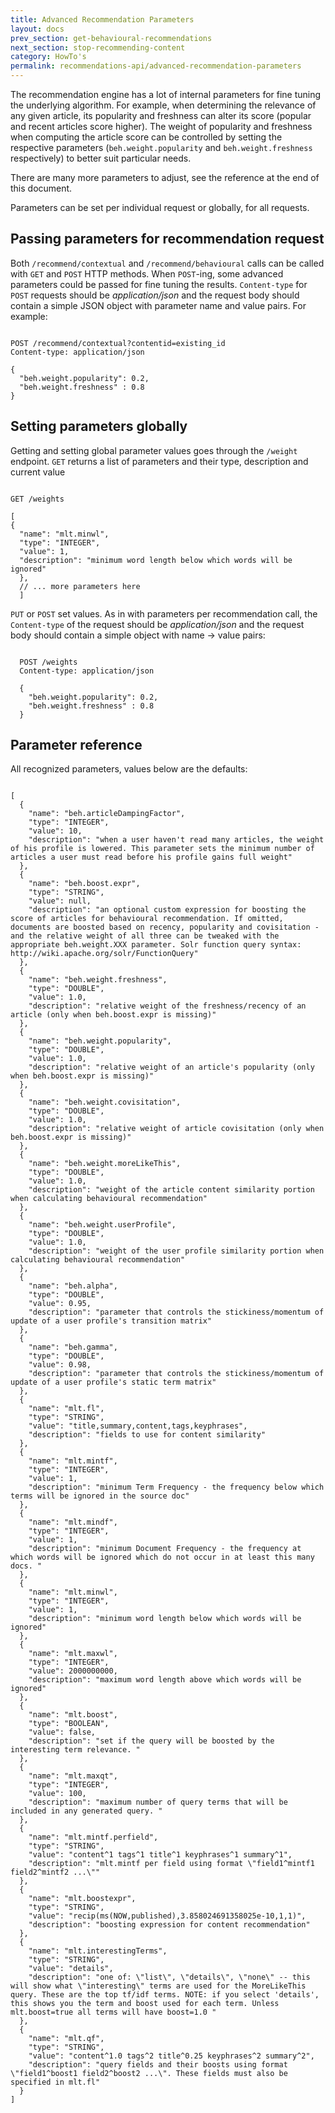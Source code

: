 ```yaml
---
title: Advanced Recommendation Parameters
layout: docs
prev_section: get-behavioural-recommendations
next_section: stop-recommending-content
category: HowTo's
permalink: recommendations-api/advanced-recommendation-parameters
---
```

The recommendation engine has a lot of internal parameters for fine tuning the underlying algorithm. For example, when determining the relevance of any given article, its popularity and freshness can alter its score (popular and recent articles score higher). The weight of popularity and freshness when computing the article score can be controlled by setting the respective parameters (`beh.weight.popularity` and `beh.weight.freshness` respectively) to better suit particular needs.

There are many more parameters to adjust, see the reference at the end of this document.

Parameters can be set per individual request or globally, for all requests.

## Passing parameters for recommendation request

Both `/recommend/contextual` and `/recommend/behavioural` calls can be called with `GET` and `POST` HTTP methods. When `POST`-ing, some advanced parameters could be passed for fine tuning the results. `Content-type` for `POST` requests should be *application/json* and the request body should contain a simple JSON object with parameter name and value pairs. For example:

<pre><code>
POST /recommend/contextual?contentid=existing_id
Content-type: application/json

{
  "beh.weight.popularity": 0.2,
  "beh.weight.freshness" : 0.8
}
</code></pre>

## Setting parameters globally

Getting and setting global parameter values goes through the `/weight` endpoint. `GET` returns a list of parameters and their
type, description and current value

<pre><code>
GET /weights

[
{
  "name": "mlt.minwl",
  "type": "INTEGER",
  "value": 1,
  "description": "minimum word length below which words will be ignored"
  },
  // ... more parameters here
  ]
</code></pre>

`PUT` or `POST` set values. As in with parameters per recommendation call, the `Content-type` of the request should be
  *application/json* and the request body should contain a simple object with name -> value pairs:

<pre><code>
  POST /weights
  Content-type: application/json

  {
    "beh.weight.popularity": 0.2,
    "beh.weight.freshness" : 0.8
  }
</code></pre>

## Parameter reference

  All recognized parameters, values below are the defaults:

<pre><code>
[
  {
    "name": "beh.articleDampingFactor",
    "type": "INTEGER",
    "value": 10,
    "description": "when a user haven't read many articles, the weight of his profile is lowered. This parameter sets the minimum number of articles a user must read before his profile gains full weight"
  },
  {
    "name": "beh.boost.expr",
    "type": "STRING",
    "value": null,
    "description": "an optional custom expression for boosting the score of articles for behavioural recommendation. If omitted, documents are boosted based on recency, popularity and covisitation - and the relative weight of all three can be tweaked with the appropriate beh.weight.XXX parameter. Solr function query syntax: http://wiki.apache.org/solr/FunctionQuery"
  },
  {
    "name": "beh.weight.freshness",
    "type": "DOUBLE",
    "value": 1.0,
    "description": "relative weight of the freshness/recency of an article (only when beh.boost.expr is missing)"
  },
  {
    "name": "beh.weight.popularity",
    "type": "DOUBLE",
    "value": 1.0,
    "description": "relative weight of an article's popularity (only when beh.boost.expr is missing)"
  },
  {
    "name": "beh.weight.covisitation",
    "type": "DOUBLE",
    "value": 1.0,
    "description": "relative weight of article covisitation (only when beh.boost.expr is missing)"
  },
  {
    "name": "beh.weight.moreLikeThis",
    "type": "DOUBLE",
    "value": 1.0,
    "description": "weight of the article content similarity portion when calculating behavioural recommendation"
  },
  {
    "name": "beh.weight.userProfile",
    "type": "DOUBLE",
    "value": 1.0,
    "description": "weight of the user profile similarity portion when calculating behavioural recommendation"
  },
  {
    "name": "beh.alpha",
    "type": "DOUBLE",
    "value": 0.95,
    "description": "parameter that controls the stickiness/momentum of update of a user profile's transition matrix"
  },
  {
    "name": "beh.gamma",
    "type": "DOUBLE",
    "value": 0.98,
    "description": "parameter that controls the stickiness/momentum of update of a user profile's static term matrix"
  },
  {
    "name": "mlt.fl",
    "type": "STRING",
    "value": "title,summary,content,tags,keyphrases",
    "description": "fields to use for content similarity"
  },
  {
    "name": "mlt.mintf",
    "type": "INTEGER",
    "value": 1,
    "description": "minimum Term Frequency - the frequency below which terms will be ignored in the source doc"
  },
  {
    "name": "mlt.mindf",
    "type": "INTEGER",
    "value": 1,
    "description": "minimum Document Frequency - the frequency at which words will be ignored which do not occur in at least this many docs. "
  },
  {
    "name": "mlt.minwl",
    "type": "INTEGER",
    "value": 1,
    "description": "minimum word length below which words will be ignored"
  },
  {
    "name": "mlt.maxwl",
    "type": "INTEGER",
    "value": 2000000000,
    "description": "maximum word length above which words will be ignored"
  },
  {
    "name": "mlt.boost",
    "type": "BOOLEAN",
    "value": false,
    "description": "set if the query will be boosted by the interesting term relevance. "
  },
  {
    "name": "mlt.maxqt",
    "type": "INTEGER",
    "value": 100,
    "description": "maximum number of query terms that will be included in any generated query. "
  },
  {
    "name": "mlt.mintf.perfield",
    "type": "STRING",
    "value": "content^1 tags^1 title^1 keyphrases^1 summary^1",
    "description": "mlt.mintf per field using format \"field1^mintf1 field2^mintf2 ...\""
  },
  {
    "name": "mlt.boostexpr",
    "type": "STRING",
    "value": "recip(ms(NOW,published),3.858024691358025e-10,1,1)",
    "description": "boosting expression for content recommendation"
  },
  {
    "name": "mlt.interestingTerms",
    "type": "STRING",
    "value": "details",
    "description": "one of: \"list\", \"details\", \"none\" -- this will show what \"interesting\" terms are used for the MoreLikeThis query. These are the top tf/idf terms. NOTE: if you select 'details', this shows you the term and boost used for each term. Unless mlt.boost=true all terms will have boost=1.0 "
  },
  {
    "name": "mlt.qf",
    "type": "STRING",
    "value": "content^1.0 tags^2 title^0.25 keyphrases^2 summary^2",
    "description": "query fields and their boosts using format \"field1^boost1 field2^boost2 ...\". These fields must also be specified in mlt.fl"
  }
]
</code></pre>
